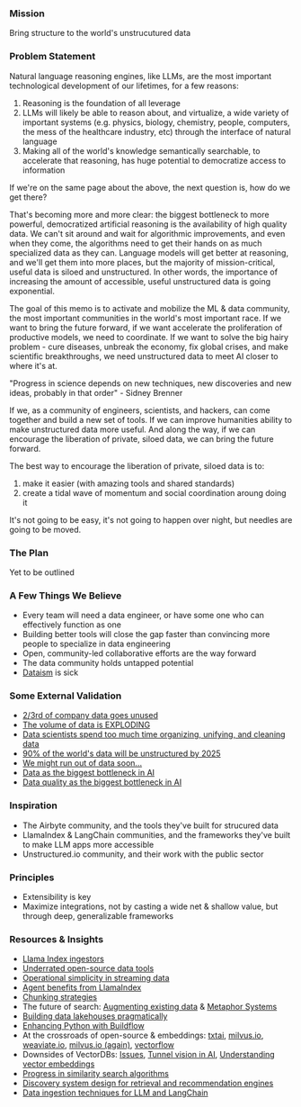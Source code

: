 ### Mission
Bring structure to the world's unstrucutured data


### Problem Statement
Natural language reasoning engines, like LLMs, are the most important technological development of our lifetimes, for a few reasons:

1) Reasoning is the foundation of all leverage
2) LLMs will likely be able to reason about, and virtualize, a wide variety of important systems (e.g. physics, biology, chemistry, people, computers, the mess of the healthcare industry, etc) through the interface of natural language
3) Making all of the world's knowledge semantically searchable, to accelerate that reasoning, has huge potential to democratize access to information 

If we're on the same page about the above, the next question is, how do we get there?

That's becoming more and more clear: the biggest bottleneck to more powerful, democratized artificial reasoning is the availability of high quality data. We can't sit around and wait for algorithmic improvements, and even when they come, the algorithms need to get their hands on as much specialized data as they can. Language models will get better at reasoning, and we'll get them into more places, but the majority of mission-critical, useful data is siloed and unstructured. In other words, the importance of increasing the amount of accessible, useful unstructured data is going exponential.

The goal of this memo is to activate and mobilize the ML & data community, the most important communities in the world's most important race. If we want to bring the future forward, if we want accelerate the proliferation of productive models, we need to coordinate. If we want to solve the big hairy problem - cure diseases, unbreak the economy, fix global crises, and make scientific breakthroughs, we need unstructured data to meet AI closer to where it's at.

"Progress in science depends on new techniques, new discoveries and new ideas, probably in that order" - Sidney Brenner

If we, as a community of engineers, scientists, and hackers, can come together and build a new set of tools. If we can improve humanities ability to make unstructured data more useful. And along the way, if we can encourage the liberation of private, siloed data, we can bring the future forward. 

The best way to encourage the liberation of private, siloed data is to:
1) make it easier (with amazing tools and shared standards)
2) create a tidal wave of momentum and social coordination aroung doing it
  
It's not going to be easy, it's not going to happen over night, but needles are going to be moved. 


### The Plan
Yet to be outlined


### A Few Things We Believe
- Every team will need a data engineer, or have some one who can effectively function as one
- Building better tools will close the gap faster than convincing more people to specialize in data engineering
- Open, community-led collaborative efforts are the way forward
- The data community holds untapped potential
- [Dataism](https://en.wikipedia.org/wiki/Dataism#:~:text=Dataism%20is%20a%20term%20that,New%20York%20Times%20in%202013) is sick


### Some External Validation
- [2/3rd of company data goes unused](https://www.frontier-enterprise.com/two-thirds-of-data-available-to-firms-goes-unused/)
- [The volume of data is EXPLODING](https://www.researchgate.net/publication/309393428_Unstructured_Data_an_overview_of_the_data_of_Big_Data)
- [Data scientists spend too much time organizing, unifying, and cleaning data](https://www.forbes.com/sites/gilpress/2016/03/23/data-preparation-most-time-consuming-least-enjoyable-data-science-task-survey-says/?sh=28e1f5556f63)
- [90% of the world's data will be unstructured by 2025](https://mitsloan.mit.edu/ideas-made-to-matter/tapping-power-unstructured-data)
- [We might run out of data soon...](https://arxiv.org/pdf/2211.04325.pdf)
- [Data as the biggest bottleneck in AI](https://medium.com/nevermined-io/data-will-become-the-bottleneck-for-ai-how-ironic-ebaaca11db73)
- [Data quality as the biggest bottleneck in AI](https://www.forbes.com/sites/forbestechcouncil/2023/02/01/data-quality-the-real-bottleneck-in-ai-adoption/?sh=75b93c3f1022)


### Inspiration
- The Airbyte community, and the tools they've built for strucured data
- LlamaIndex & LangChain communities, and the frameworks they've built to make LLM apps more accessible
- Unstructured.io community, and their work with the public sector

### Principles
- Extensibility is key
- Maximize integrations, not by casting a wide net & shallow value, but through deep, generalizable frameworks
  

### Resources & Insights
- [Llama Index ingestors](https://github.com/jerryjliu/llama_index)
- [Underrated open-source data tools](https://www.reddit.com/r/dataengineering/comments/15vvudm/underrated_open_source_data_tools/)
- [Operational simplicity in streaming data](https://github.com/benthosdev/benthos)
- [Agent benefits from LlamaIndex](https://gpt-index.readthedocs.io/en/latest/core_modules/agent_modules/agents/root.html)
- [Chunking strategies](https://docs.sweep.dev/blogs/chunking-2m-files)
- The future of search: [Augmenting existing data](https://www.accenture.com/us-en/services/applied-intelligence/search-content-analytics-content-connectors) & [Metaphor Systems](https://platform.metaphor.systems/)
- [Building data lakehouses pragmatically](https://arxiv.org/pdf/2308.05368.pdf)
- [Enhancing Python with Buildflow](https://www.buildflow.dev/docs/overview)
- At the crossroads of open-source & embeddings: [txtai](https://github.com/neuml/txtai), [milvus.io](https://github.com/milvus-io/milvus), [weaviate.io](https://weaviate.io/), [milvus.io (again)](https://milvus.io/), [vectorflow](https://github.com/dgarnitz/vectorflow)
- Downsides of VectorDBs: [Issues](https://medium.com/@don-lim/known-issues-of-vector-based-database-for-ai-ae44a2b0198c), [Tunnel vision in AI](https://colinharman.substack.com/p/beware-tunnel-vision-in-ai-retrieval?utm_source=profile&utm_medium=reader2), [Understanding vector embeddings](https://blog.lancedb.com/why-dataframe-libraries-need-to-understand-vector-embeddings-291343efd5c8)
- [Progress in similarity search algorithms](https://ann-benchmarks.com/index.html)
- [Discovery system design for retrieval and recommendation engines](https://applyingml.com/resources/discovery-system-design/)
- [Data ingestion techniques for LLM and LangChain](https://medium.com/@meta_heuristic/3-must-have-techniques-for-data-ingestion-into-llm-and-langchain-1cd751477be)
